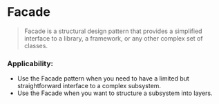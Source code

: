 # Facade
> Facade is a structural design pattern that provides a simplified interface to a library, a framework, or any other 
> complex set of classes.

### Applicability:
- Use the Facade pattern when you need to have a limited but straightforward interface to a complex subsystem.
- Use the Facade when you want to structure a subsystem into layers.